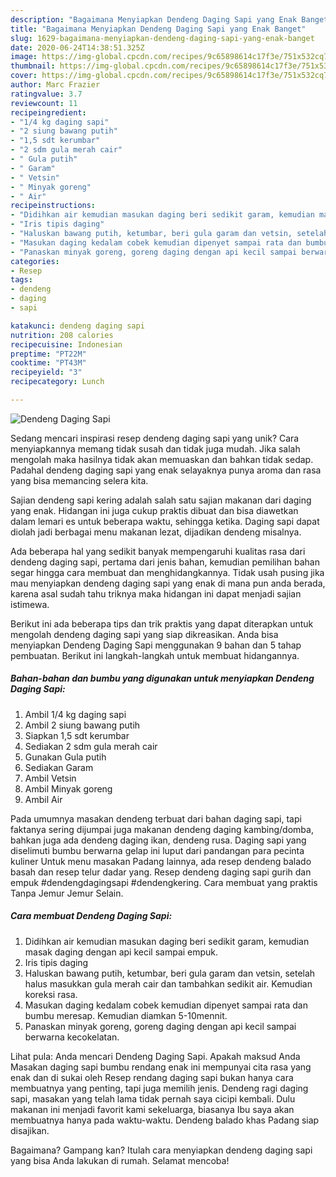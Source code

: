 ```yaml
---
description: "Bagaimana Menyiapkan Dendeng Daging Sapi yang Enak Banget"
title: "Bagaimana Menyiapkan Dendeng Daging Sapi yang Enak Banget"
slug: 1629-bagaimana-menyiapkan-dendeng-daging-sapi-yang-enak-banget
date: 2020-06-24T14:38:51.325Z
image: https://img-global.cpcdn.com/recipes/9c65898614c17f3e/751x532cq70/dendeng-daging-sapi-foto-resep-utama.jpg
thumbnail: https://img-global.cpcdn.com/recipes/9c65898614c17f3e/751x532cq70/dendeng-daging-sapi-foto-resep-utama.jpg
cover: https://img-global.cpcdn.com/recipes/9c65898614c17f3e/751x532cq70/dendeng-daging-sapi-foto-resep-utama.jpg
author: Marc Frazier
ratingvalue: 3.7
reviewcount: 11
recipeingredient:
- "1/4 kg daging sapi"
- "2 siung bawang putih"
- "1,5 sdt kerumbar"
- "2 sdm gula merah cair"
- " Gula putih"
- " Garam"
- " Vetsin"
- " Minyak goreng"
- " Air"
recipeinstructions:
- "Didihkan air kemudian masukan daging beri sedikit garam, kemudian masak daging dengan api kecil sampai empuk."
- "Iris tipis daging"
- "Haluskan bawang putih, ketumbar, beri gula garam dan vetsin, setelah halus masukkan gula merah cair dan tambahkan sedikit air. Kemudian koreksi rasa."
- "Masukan daging kedalam cobek kemudian dipenyet sampai rata dan bumbu meresap. Kemudian diamkan 5-10mennit."
- "Panaskan minyak goreng, goreng daging dengan api kecil sampai berwarna kecokelatan."
categories:
- Resep
tags:
- dendeng
- daging
- sapi

katakunci: dendeng daging sapi 
nutrition: 208 calories
recipecuisine: Indonesian
preptime: "PT22M"
cooktime: "PT43M"
recipeyield: "3"
recipecategory: Lunch

---
```



![Dendeng Daging Sapi](https://img-global.cpcdn.com/recipes/9c65898614c17f3e/751x532cq70/dendeng-daging-sapi-foto-resep-utama.jpg)

Sedang mencari inspirasi resep dendeng daging sapi yang unik? Cara menyiapkannya memang tidak susah dan tidak juga mudah. Jika salah mengolah maka hasilnya tidak akan memuaskan dan bahkan tidak sedap. Padahal dendeng daging sapi yang enak selayaknya punya aroma dan rasa yang bisa memancing selera kita.

Sajian dendeng sapi kering adalah salah satu sajian makanan dari daging yang enak. Hidangan ini juga cukup praktis dibuat dan bisa diawetkan dalam lemari es untuk beberapa waktu, sehingga ketika. Daging sapi dapat diolah jadi berbagai menu makanan lezat, dijadikan dendeng misalnya.

Ada beberapa hal yang sedikit banyak mempengaruhi kualitas rasa dari dendeng daging sapi, pertama dari jenis bahan, kemudian pemilihan bahan segar hingga cara membuat dan menghidangkannya. Tidak usah pusing jika mau menyiapkan dendeng daging sapi yang enak di mana pun anda berada, karena asal sudah tahu triknya maka hidangan ini dapat menjadi sajian istimewa.


Berikut ini ada beberapa tips dan trik praktis yang dapat diterapkan untuk mengolah dendeng daging sapi yang siap dikreasikan. Anda bisa menyiapkan Dendeng Daging Sapi menggunakan 9 bahan dan 5 tahap pembuatan. Berikut ini langkah-langkah untuk membuat hidangannya.

<!--inarticleads1-->

##### Bahan-bahan dan bumbu yang digunakan untuk menyiapkan Dendeng Daging Sapi:

1. Ambil 1/4 kg daging sapi
1. Ambil 2 siung bawang putih
1. Siapkan 1,5 sdt kerumbar
1. Sediakan 2 sdm gula merah cair
1. Gunakan  Gula putih
1. Sediakan  Garam
1. Ambil  Vetsin
1. Ambil  Minyak goreng
1. Ambil  Air


Pada umumnya masakan dendeng terbuat dari bahan daging sapi, tapi faktanya sering dijumpai juga makanan dendeng daging kambing/domba, bahkan juga ada dendeng daging ikan, dendeng rusa. Daging sapi yang diselimuti bumbu berwarna gelap ini luput dari pandangan para pecinta kuliner Untuk menu masakan Padang lainnya, ada resep dendeng balado basah dan resep telur dadar yang. Resep dendeng daging sapi gurih dan empuk #dendengdagingsapi #dendengkering. Cara membuat yang praktis Tanpa Jemur Jemur Selain. 

<!--inarticleads2-->

##### Cara membuat Dendeng Daging Sapi:

1. Didihkan air kemudian masukan daging beri sedikit garam, kemudian masak daging dengan api kecil sampai empuk.
1. Iris tipis daging
1. Haluskan bawang putih, ketumbar, beri gula garam dan vetsin, setelah halus masukkan gula merah cair dan tambahkan sedikit air. Kemudian koreksi rasa.
1. Masukan daging kedalam cobek kemudian dipenyet sampai rata dan bumbu meresap. Kemudian diamkan 5-10mennit.
1. Panaskan minyak goreng, goreng daging dengan api kecil sampai berwarna kecokelatan.


Lihat pula: Anda mencari Dendeng Daging Sapi. Apakah maksud Anda Masakan daging sapi bumbu rendang enak ini mempunyai cita rasa yang enak dan di sukai oleh Resep rendang daging sapi bukan hanya cara membuatnya yang penting, tapi juga memilih jenis. Dendeng ragi daging sapi, masakan yang telah lama tidak pernah saya cicipi kembali. Dulu makanan ini menjadi favorit kami sekeluarga, biasanya Ibu saya akan membuatnya hanya pada waktu-waktu. Dendeng balado khas Padang siap disajikan. 

Bagaimana? Gampang kan? Itulah cara menyiapkan dendeng daging sapi yang bisa Anda lakukan di rumah. Selamat mencoba!
